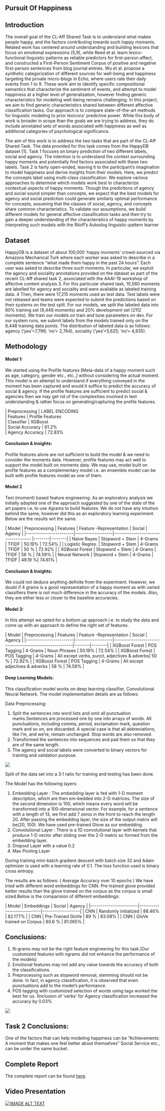 
## Pursuit Of Happiness

## Introduction

  The overall goal of the CL-Aff Shared Task is to understand what makes people happy, and the factors contributing towards such happy moments. Related work has centered around understanding and building lexicons that focus on emotional expressions [5,9], while Reed et al. learn lexico-functional linguistic patterns as reliable predictors for first-person affect, and constructed a First-Person Sentiment Corpus of positive and negative first-person sentences from blog journal entries. Wu et al. propose a synthetic categorization of different sources for well-being and happiness targeting the private micro-blogs in Echo, where users rate their daily events from 1 to 9. These work aim to identify specific compositional semantics that characterize the sentiment of events, and attempt to model happiness at a higher level of generalization, however finding generic characteristics for modeling well-being remains challenging. In this project, we aim to find generic characteristics shared between different affective  classification tasks. Our approach is to compare state-of-the-art methods for linguistic modeling to prior lexicons’ predictive power. While this body of work is broader in scope than the goals we are trying to address, they do include annotated sets of words associated with happiness as well as additional categories of psychological significance.

  The aim of this work is to address the two tasks that are part of the CL-Aff Shared Task. The data provided for this task comes from the HappyDB dataset [1]. Task 1 focuses on binary prediction of two different labels, social and agency. The intention is to understand the context surrounding happy moments and potentially find factors associated with these two labels. Task 2 is fairly open-ended, leaving it to the participant’s imagination to model happiness and derive insights from their models. Here, we predict the concepts label using multi-class classification. We explore various approaches to determine which models work best to characterize contextual aspects of happy moments. Though the predictions of agency and social sound simpler than concepts, we expect that the best models for agency and social prediction could generate similarly optimal performance for concepts, assuming that the classes of social, agency, and concepts share common characteristics. To validate our assumptions, we build different models for general affective classification tasks and then try to gain a deeper understanding of the characteristics of happy moments by interpreting such models with the Riloff’s Autoslog linguistic-pattern learner 




## Dataset

  HappyDB is a dataset of about 100,000 ‘happy moments’ crowd-sourced via Amazons Mechanical Turk where each worker was asked to describe in a complete sentence “what made them happy in the past 24 hours”. Each user was asked to describe three such moments. In particular, we exploit the agency and sociality annotations provided on the dataset as part of the recent CL-Aff shared task 2, associated with the AAAI-19 workshop of affective content analysis 3. For this particular shared task, 10,560 moments are labelled for agency and sociality and were available as labeled training data. 4 Then, there were 17,215
moments used as test data. Test labels were not released and teams were expected to submit the predictions based on their systems on the test split. For our models, we split the labeled data into 80% training set (8,448 moments) and 20% development set (2112 moments). We train our models on train and tune parameters on dev. For our system runs, we submit labels from the models trained only on the 8,448 training data points. The distribution of labeled data is as follows: agency (‘yes’=7,796; ‘no’= 2,764), sociality (‘yes’=5,625; ‘no’= 4,935).



## Methodology

#### Model 1:
We started using the Profile features [Meta-data of a happy moment such as age, category, gender etc., etc.,] without considering the actual moment. This model is an attempt to understand if everything conveyed in the moment has been captured and would it suffice to predict the accuracy of social & agency. If the profile features are sufficient to predict social & agencies then we may get rid of the complexities involved in text understanding & rather focus on generating/capturing the profile features.

| Preprocessing       | LABEL ENCODING  
| Features            | Profile Features  
| Classifier          | XGBoost  
| Social Accuracy     |  61.2%  
| Agency Accuracy     | 72.83%  

#### Conclusion & Insights:
  Profile features alone are not sufficient to build the model & we need to consider the moments data. However, profile features may act well to support the model built on moments data. We may use, model built on profile features as a complementary model i.e. an ensemble model can be built with profile features model as one of them.


#### Model 2
  Text (moment) based feature engineering. As an exploratory analysis we initially adopted one of the approach suggested by one of the state of the art papers i.e. to use 4grams to build features. We do not have any intuition behind the same, however did this as an exploratory learning experiment. Below are the results wrt the same.


| Model                  | Preprocessing     | Features | Feature \-Representation | Social | Agency |
|------------------------|-------------------|------------------------------------ |--------|--------|
| Naive    Bayes         | Stopword + Stem   | 4-Grams  |      TFIDF               | 50.19% | 72.54% |
| Logistic Regres.       | Stopword + Stem   | 4-Grams  |      TFIDF               | 50 %   | 72.92% |
| XGBoost Forest         | Stopword + Stem   | 4-Grams  |      TFIDF               | 58 %   | 74.59% |
| Neural Network         | Stopword + Stem   | 4-Grams  |      TFIDF               | 49.19 %| 74.61% |

#### Conclusion & Insights:
We could not deduce anything definite from the experiment. However, we doubt if 4 grams is a good representation of a happy moment as with varied classifiers there is not much difference in the accuracy of the models. Also, they are either less or closer to the baseline accuracies.


#### Model 3:
In this attempt we opted for a bottom up approach i.e. to study the data and come up with an approach to define the right set of features.

| Model                  | Preprocessing     | Features | Feature \-Representation                     | Social | Agency |
|------------------------|-------------------|---------------------------------------------------------|--------|--------|
| XGBoost Forest         | POS Tagging       | 4-Grams  | Noun Phrases                                 | 50.19% | 72.54% |
| XGBoost Forest         | POS Tagging       | 4-Grams  | All except verbs, punct, adjectives & adverbs| 50 %   | 72.92% |
| XGBoost Forest         | POS Tagging       | 4-Grams  | All except adjectives & adverbs              | 58 %   | 74.59% |



#### Deep Learning Models:

  This classification model works on deep learning classifier, Convolutional Neural Network. The model implementation details are as follows: 

Data Preprocessing:

1. Split the sentences into word lists and omit all punctuation 	marks.Sentences are processed one by one into arrays of words. All punctuations, including comma, period, exclamation mark, question 	mark and so on, are discarded. A special case is that all 	abbreviations, like I’m, and we’re, remain unchanged. Stop words 	are also removed. 	
2. Transformed the sentences into sequences and pad them so that they are of the same length.
3. The agency and social labels were converted to binary vectors for 	training and validation purpose.

![](Pics/cnn.jpeg)

Split of the data set into a 3:1 ratio for training and testing has been done.

The Model has the following layers:
1. Embedding Layer : The embedding layer is fed with 1-D moment description, which are 	then em-bedded into 2-D matrices. The size of the second dimension is 100, which means every word will be transformed into a 100-dimensional vector. For example, for a sentence with a length of 13, we first add 7 zeros in the front to reach the length 20. After passing the embedding layer, the size of the output matrix will be(20, 100). We have used pre-trained Glove as our embedding.
2. Convolutional 	Layer : There is a 1D convolutional layer with kernels that produce 1-D 	vector after sliding over the 2-D matrix so formed from the embedding layer.
3. Dropout Layer with a value 0.2
4. Max Pooling Layer

During training mini-batch gradient descent with batch size 32 and Adam optimizer is used with a learning rate of 0.1. The loss function used is binary cross entropy. 

The results are as follows: 
( Average Accuracy over 10 epochs )
We have tried with different word embeddings for CNN. Pre-trained glove provided better results than the glove trained on the corpus as the corpus is small sized.Below is the comparision of different embeddings:

| Model                  | Embeddings                 | Social | Agency   |
|------------------------|----------------------------|-------------------|
| CNN                    | Randomly initialized       | 88.46% | 82.177%  |
| CNN                    | Pre-Trained GloVe          | 89 %   | 83.08%   |
| CNN                    | GloVe trained on Corpus    | 80.6 % | 81.065%  |

## Conclusions:

1.  N-grams may not be the right feature engineering for this task.(Our customized features with ngrams did not enhance the performance of the models)
2.  Emotional features may not add any value towards the accuracy of both the classifications.
3.  Preprocessing such as stopword removal, stemming should not be done. In fact, in agency classification, it is observed that even punctuations add to the model’s performance.
4.  POS tagging with customized selection of words using tags worked the best for us. (Inclusion of ‘verbs’ for Agency classification increased the accuracy by 0.03%

![](Pics/final.png)

## Task 2 Conclusions:
One of the factors that can help modeling happiness can be “Achievements: A moment that makes one feel better about themselves” Social Service etc., can be under the same bucket.


 ## Complete Report

The complete report can be found [here](https://drive.google.com/file/d/1S8xeRiZ78x_hQ2U8dZIU-tvDi89BIxxU/view?usp=sharing).

## Video Presentation

[![IMAGE ALT TEXT](http://img.youtube.com/vi/okhttps://www.youtube.com/watch?v=PLgEViZcyfs&feature=youtu.bed5UwopDJE/0.jpg)](https://www.youtube.com/watch?v=UX9tsxTc7IM "Video Title")

